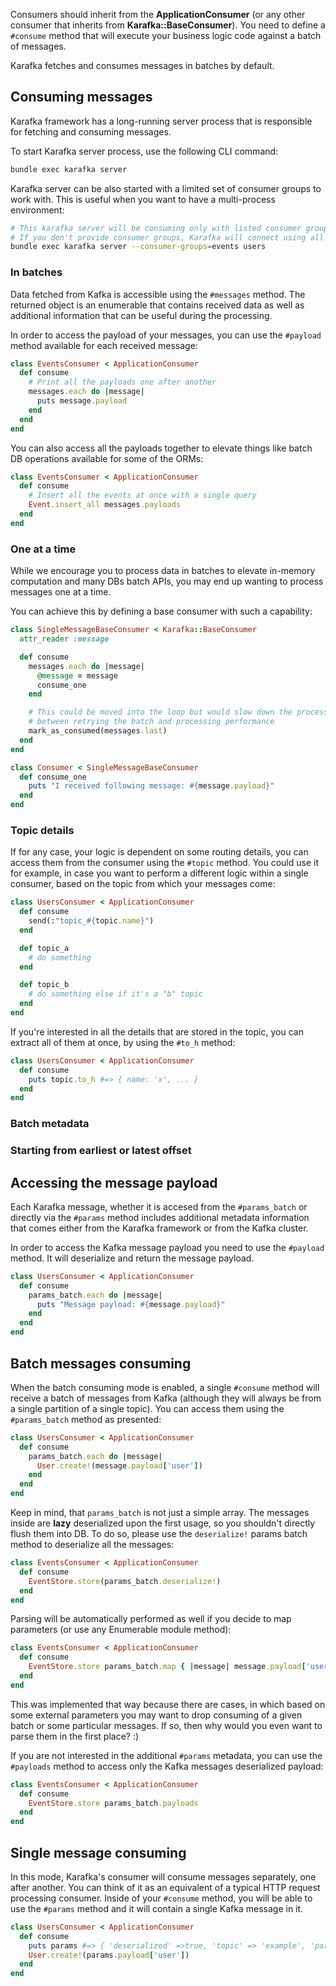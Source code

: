 Consumers should inherit from the **ApplicationConsumer** (or any other consumer that inherits from **Karafka::BaseConsumer**). You need to define a ```#consume``` method that will execute your business logic code against a batch of messages.

Karafka fetches and consumes messages in batches by default.

## Consuming messages

Karafka framework has a long-running server process that is responsible for fetching and consuming messages.

To start Karafka server process, use the following CLI command:

```bash
bundle exec karafka server
```

Karafka server can be also started with a limited set of consumer groups to work with. This is useful when you want to have a multi-process environment:

```bash
# This karafka server will be consuming only with listed consumer groups
# If you don't provide consumer groups, Karafka will connect using all of them
bundle exec karafka server --consumer-groups=events users
```

### In batches

Data fetched from Kafka is accessible using the `#messages` method. The returned object is an enumerable that contains received data as well as additional information that can be useful during the processing.

In order to access the payload of your messages, you can use the `#payload` method available for each received message:

```ruby
class EventsConsumer < ApplicationConsumer
  def consume
    # Print all the payloads one after another
    messages.each do |message|
      puts message.payload
    end
  end
end
```

You can also access all the payloads together to elevate things like batch DB operations available for some of the ORMs:

```ruby
class EventsConsumer < ApplicationConsumer
  def consume
    # Insert all the events at once with a single query
    Event.insert_all messages.payloads
  end
end
```

### One at a time

While we encourage you to process data in batches to elevate in-memory computation and many DBs batch APIs, you may end up wanting to process messages one at a time.

You can achieve this by defining a base consumer with such a capability:

```ruby
class SingleMessageBaseConsumer < Karafka::BaseConsumer
  attr_reader :message

  def consume
    messages.each do |message|
      @message = message
      consume_one
    end

    # This could be moved into the loop but would slow down the processing, it's a trade-off
    # between retrying the batch and processing performance
    mark_as_consumed(messages.last)
  end
end

class Consumer < SingleMessageBaseConsumer
  def consume_one
    puts "I received following message: #{message.payload}"
  end
end
```

### Topic details

If for any case, your logic is dependent on some routing details, you can access them from the consumer using the ```#topic``` method. You could use it for example, in case you want to perform a different logic within a single consumer, based on the topic from which your messages come:

```ruby
class UsersConsumer < ApplicationConsumer
  def consume
    send(:"topic_#{topic.name}")
  end

  def topic_a
    # do something
  end

  def topic_b
    # do something else if it's a "b" topic
  end
end
```

If you're interested in all the details that are stored in the topic, you can extract all of them at once, by using the ```#to_h``` method:

```ruby
class UsersConsumer < ApplicationConsumer
  def consume
    puts topic.to_h #=> { name: 'x', ... }
  end
end
```

### Batch metadata

### Starting from earliest or latest offset



















## Accessing the message payload

Each Karafka message, whether it is accesed from the ```#params_batch``` or directly via the ```#params``` method includes additional metadata information that comes either from the Karafka framework or from the Kafka cluster.

In order to access the Kafka message payload you need to use the `#payload` method. It will deserialize and return the message payload.

```ruby
class UsersConsumer < ApplicationConsumer
  def consume
    params_batch.each do |message|
      puts "Message payload: #{message.payload}"
    end
  end
end
```

## Batch messages consuming

When the batch consuming mode is enabled, a single ```#consume``` method will receive a batch of messages from Kafka (although they will always be from a single partition of a single topic). You can access them using the ```#params_batch``` method as presented:

```ruby
class UsersConsumer < ApplicationConsumer
  def consume
    params_batch.each do |message|
      User.create!(message.payload['user'])
    end
  end
end
```

Keep in mind, that ```params_batch``` is not just a simple array. The messages inside are **lazy** deserialized upon the first usage, so you shouldn't directly flush them into DB. To do so, please use the ```deserialize!``` params batch method to deserialize all the messages:

```ruby
class EventsConsumer < ApplicationConsumer
  def consume
    EventStore.store(params_batch.deserialize!)
  end
end
```

Parsing will be automatically performed as well if you decide to map parameters (or use any Enumerable module method):

```ruby
class EventsConsumer < ApplicationConsumer
  def consume
    EventStore.store params_batch.map { |message| message.payload['user'] }
  end
end
```

This was implemented that way because there are cases, in which based on some external parameters you may want to drop consuming of a given batch or some particular messages. If so, then why would you even want to parse them in the first place? :)

If you are not interested in the additional `#params` metadata, you can use the `#payloads` method to access only the Kafka messages deserialized payload:

```ruby
class EventsConsumer < ApplicationConsumer
  def consume
    EventStore.store params_batch.payloads
  end
end
```

## Single message consuming

In this mode, Karafka's consumer will consume messages separately, one after another. You can think of it as an equivalent of a typical HTTP request processing consumer. Inside of your ```#consume``` method, you will be able to use the ```#params``` method and it will contain a single Kafka message in it.

```ruby
class UsersConsumer < ApplicationConsumer
  def consume
    puts params #=> { 'deserialized' =>true, 'topic' => 'example', 'partition' => 0, ... }
    User.create!(params.payload['user'])
  end
end
```
